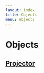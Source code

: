 ```yaml
---
layout: index
title: Objects
menu: objects
---
```

# Objects

## [Projector](http://www.dilemsresourcesltd.com/prod/di/canon-realis-x700-projector.jpg)

